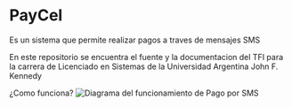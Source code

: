 # PayCel
Es un sistema que permite realizar pagos a traves de mensajes SMS

En este repositorio se encuentra el fuente y la documentacion del TFI para la carrera de Licenciado en Sistemas de la Universidad Argentina John F. Kennedy

¿Como funciona?
![Diagrama del funcionamiento de Pago por SMS](https://raw.githubusercontent.com/carsonmobi/paycel/master/documentacion/Pago%20por%20SMS.png "Diagrama del funcionamiento de Pago por SMS")
